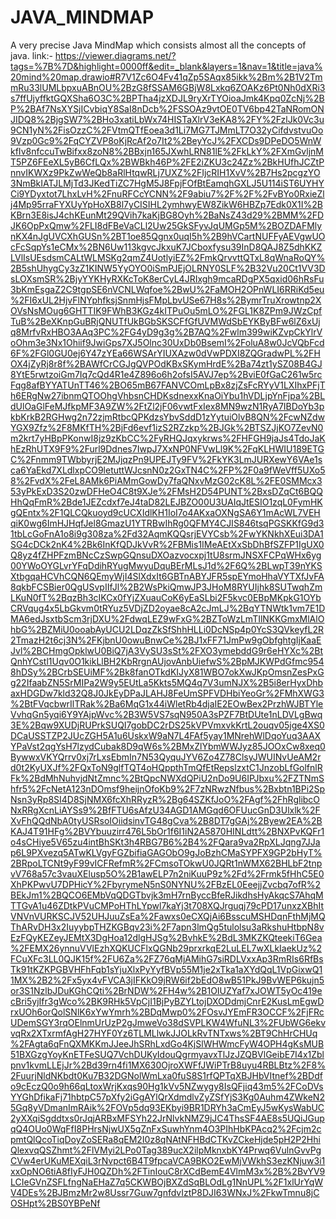 # JAVA_MINDMAP
A very precise Java MindMap which consists almost all the concepts of java.
link:-
https://viewer.diagrams.net/?tags=%7B%7D&highlight=0000ff&edit=_blank&layers=1&nav=1&title=java%20mind%20map.drawio#R7V1Zc6O4Fv41qZp5SAqx85ikk%2Bm%2B1V2TmmRu33lUMLbpxuABnOU%2BzG8fSSAM6GBjW8Lxkq6ZOAKz6Pt0Nh0dXRi3s7ffUjyffktGQXSha6O3C%2BPTha4jzXDJL9ryXrTYOioaJmk4Kpq0ZcNj%2BP%2BAf7NsXYSjICvbiqY8SaI8nDcb%2FSSOAz9vtOE0TV6bp42TaNRomONJIDQ8%2BjgSW7%2BHo3xatiLbWx74HISTaXlrV3eKA8%2FY%2FzlJk0Vc3u9CN1yN%2FisOzzC%2FVtmQTfEoea3d1Li7MG7TJMmLT7O32yCifdvstvuOo9Vzp0Gc9%2FqCYZVP8oKjRcAf2o7It2%2BeyYcJ%2FXCDs9DPeDO5WnWkfIv8nfccuTwBifxx8zoN8%2BBxjn165JXwhLRN81lE%2FkLkY%2FXmGvljnMT5PZ6FEeXL5yB6CfLQx%2BWBkh46P%2FE2iZKU3c24Zz%2BkHUfhJCZtPnnvIKWXz9PkZwWeQb8aRlHtqwRLj7UXZ%2FIjcRIH1XvV%2B7Hs2pcgzYO3NmBkIATJLMjTd3JKedTiZC7HgM5J8FpjFOfBtEamqhGXLJ5U114iST6UYHYCi9YDyxtot7LhxLvH%2FnuRFCcYCNN%2F9abiu7%2F%2F%2FvBYo0RxieZlj4Mp95rraFYXUyYpHoXB8l7yCISIHL2ymhwyEW8ZikW6HBZp7Edk0X1I%2BKBrn3E8isJ4chKEunMt29QVih7kaKjBG8Oyh%2BaNsZ43d29%2BMM%2FDJK6OpPxQmw%2FLI8dFBeVaCLl2Uw25GkSFyvJqUMGp5M%2BOZDAFMlynKX4nJgUVCXhGUSn%2BT1oe85Qgnx0uqI5h%2B9hVCartNUFFyAEVgwUOcFcSqpYs1eCMx%2BN6Uw113kgvcJkxuK7JCboxfysu39InD8QAJ8Z5dhKKZLVlIsUEsdsmCALtWLMSKg2qmZ4UotlyiEZ%2FmkQrvvttQTxL8qWnaRoQY%2B5shUhygCy3zZ1KINW5YyOYO0iSmPJEjOLRNY0SLF%2B32Vu20Ct1VV3DsLOXsmSR%2BjyYYKHyRXKcToK8erCyL4JRIxgh9mcaRDgPX5qxid06hRsFu3bKmEsgaZ2C9tgpSE6nVCNLWqfoe%2BwU%2FaMOH2OPnWLI6RRiKd5eu%2FI6xUL2HjvFlNYphfksjSnmHjsFMpLbvUSe67H8s%2BymrTruXrowtnp2XOVsNsMOug6GHTTIK9FWhB3KGz4kITPuOu5mLO%2FGL1K8ZPm9JWzCpfTuB%2BeXKnpGuBRjQNUTfUkBGbSKSCFfGfUVMWdSbEYKByBFw6lZ6xUjq8MrfvRxHBO3AAq3PC%2FG4yD9g3g%2B7AQ%2Fwlm399wiKZvpCkYlrVoOhm3e3Nx1Ohiif9JwiGps7XJ5Olnc30UxDb0BsemI%2FoluA8w0JcVQbFcd6F%2FGl0GU0ej6Y47zYEa66WSArYIUXAzw0dVwPDXI8ZQGradwPL%2FHOX4jZyRj8r8f%2BAWfCrCGJgQVPOdKBxSKymHrdE%2Ba74zt1ySZ08B4GJ8YtE5rwtzoiGm7Iq7cQd4R1e4Z896o6h2ofsI5AVJ7ep%2BviE0fGaC261w5rcFqg8afBYYATUnTT46%2BO65mB67FANVCOmLpBx8zjZsFcRYyV1LXIhxPFjTh6ERgNw27ibnmQTOOhgVhbsnCHDKsdnexxKnaOiYbu1hVDLjpYnFjpa%2BLdUlOaGlFeMJfkpMF3A9ZW%2FtZl2jF06vwtFxIex8MN9wzN1RyA7IBDoYb3pkbKrkB2RGHwg2n72zjmRtbcQPKdzsYbvSddD1zYytuiOlvB8QN%2FcwNZdwYGX9Zfz%2F8MKfTH%2BjFd6evf1izS2RZzkp%2BJGk%2BTSZJjKO7ZevN0m2krt7yHBpPKonwI8jz9zKbCC%2FyRHQJqxykrws%2FHFGH9jaJs4TdoJaKhEzRhUTX9F9%2Furl9Ddnes7IwpJ7XxNP0NFVwLl9K%2FqKLHWIU189ETGC%2Fnmm9TWbbyrjE2MJjqzPn9UPEJTy9FV%2FkYK3LmJURXewY6VAe1sca6YaEkd7XLdlxpCO9letuttWJcsnN0z2GxTN4C%2FP%2F0a9fWeVff5UXo58%2FvdX%2FeL8AMk6PiAMmGowDy7faQNxvMzG02cK8L%2FE0SMMcx353yPkExD3S20zwDFHeO4C8t9XJe%2FMsH2D54PUNT%2BxsDZqCt6BQQHhQqFmR%2Bde1JEZcdxf7eJ4taD82LEJBZO00U3UAIqJtESIO1zqL0FymHKgQEntx%2F1QLCQkuoyd9cUCXIdlKH1IoI7o4AKxaOXNgSA6Y1mAcWL7VEHqiK0wg6ImHJHqfJel8GmazU1YTRBwIhRg0QFMY4CJIS846tsqPGSKKfG9d31tbLcGoFnA1o8i9g308za%2Fd32AqmKQQsrjEVYCsb%2FwYKNkhXEui3DA1SG4cDCk2nK4%2Bk6InKfQDJkVvR%2FBMis1IMeAEtXxSbDhBfSZFP1IgUX0Q8yz4fZHPFzmBNcCzSwpGQnsuDXOazvocxpj1tU8srmJNSXFCPqWHx6yg00YWoOYGLvrYFqDdihRYugMwyuDquBErMLsJ1d%2F6Q%2BLwpT39nYKSXtbgqaHCVhCQN6QEmyWjI4SlXdxIt6GBTnABYJFR5spEYmoHhaVYTXfJvFA8qkbFCSBier0QgUSvpIIfJl%2B2WsPkiQmwJP3JHoM8RYUIjhk8SUTwqhZmLKuN0fT%2BqzBh3cIKCx0fYjZXuauCoK6yEaSLbi2F5kvc0EBpMKpkG1OYbCRVqug4x5LbGkvm0tRYuz5VDjZD2oyae8cA2cJmLJ%2BqYTNWtk1vm7E1DMA6edJsxtbScm3rjDXU%2FdwqLEZ9wFxG%2BZToWzLmTIlNKKGmxMlAlOhbG%2BZMiU0ooabAyUCU2LDqzZkSfShhHLLi0DcNSp4p0YcS3QVkeyfL2R2TmazH2t6cj3N%2FKjbnU0owuBnwCe%2BJ1xFF71JmPw9gObfghtgIjKaaEJvl%2BCHmgOpklwU0BiQ7jA3VySU3sSt%2FXO3ymebddG9r6eHYXc%2BtQnhYCstl1Uqv0O1kikLlBH2KbRrgnAUjovAnbUiefwS%2BpMJKWPdGfmc9548hDSy%2BCrbSEUiMF%2Bk8fanOTkdKIJyX81WBO7okXwJKpOmsnZesPxGg22IfaabZN5SrMIPa2W9y5EUtLa5Kkts5MQ4q7V3umNJX%2B5i8erHyxDhbaxHDGDw7kld32Q8J0JkEyDPaJLAHJ8FeUmSPFVDHbiYeoGr%2FMhXWG3%2BtFVqcbwrIlTRak%2Ba6MqG1x44iWletRb4djaIE2EOwBex2PrzhWJBTYleVvhqGn5yqi6Y9YAjpWvc%2B3W5VS7sqN950A3sPZF7BtDUte1nLDVLgBwq3E%2Bqw9XUDjRUPrkSUQI7gobDC2rDS25kVPVmxvkKrtL2ouqv05jge4XS0DCaUSSTZP2JUcZGH5A1u6UskxW9aN7L4FAf5yay1MNrehWlDqoYuq3AAXYPaVst2qgYsH7lzydCubak8D9qW6s%2BMxZlYbmWWJyz85JOOxCw8xeq0BywwxVKYQrrv0xj7rLxsEbmIn7N53QyquJYV6Zo4Z78ClsyJWUINvUeAM2rd0t2KyUXJf%2FQxToN9glfTQT4oHQppthTmQfEtRepslzxtC1JnzobLfGolfnlRFk%2BdMhNuhvjdNtZmnc%2BtQpcNWXdQPiU2nDo9U6IPJbxu%2FZTNmShfr5%2FcNetA123nDOmsf9heijnOfoKb9%2F7zNRwzNfbus%2Bxbtn1BPi2SpNsn3yRp8SI4D8SjNMX6fcXhRRyzR%2Bg64SZKfJoO%2FAgf%2FhRglibcONxRRgXcnLiAYSs9%2BfFTU6sAfzU34AGD1AMGqd6OFUucGnD3Ulxlk%2FXvFhQQdNbA0tyUSRsoIOiidsinvTG48gCva%2B8DT7gGAj%2Byew2EA%2BKAJ4T91HFg%2BVYbuuzirr476L5bOr1f6I1iN2A5870HINLdtt%2BNXPvKQFr1o4sCHiye5V65zu4intBhSKt3h4RBG7B6%2B4%2FQara9va2RpXLJqng7JJap6L9PXvezq5ATwKLVgyFGZbifiaGAGObO9gJoBzhCMaSYPFX9GP2bHyT%2BRpoLTCNt9yF99vICFRefmR%2FCmsoTOkwU0JQRt1nWMX62BHLbF2tnpvV768a57c3vauXElusp5O%2B1awELP7n2niKuuP9z%2Fd%2Frmk5fHhC5E0XhPKPwvU7DPHicY%2FbyrymeN5nS0NYNU%2FBzEL0EeejjZvcbq7ofR%2BEkJm1%2BQCO6EMbVqQDGTbvjk3mH7rnByccBfeRJikdhsHyAkqcS7AhqMTTGvA1u46ZDtkPVuCMPoHThLYpwl7kaYj3t708XQJrguqj79cPD17unxzXBhItVNVnVURKSCJV52UHJuuZsEa%2Fawxs0eCXQjAi6BsscuMSHDqnFthMjMQThARvDH3x2IuyybpTHZKGBqv23i%2F7apn3lmQg5tulolsu3aRkshuHtbpN8vEzFQyKEZeyJEMtX3DgHoa12dlgHJSg%2BvhkE%2BdL3MKZKQteekiT6Gea%2FEMX26ynnuVVlEzhXQKUCFlxQGNb29prxrkqE2LuLEL7wXLkIaekUz%2FCuXFc3LL0QJK15f%2FU6Za%2FZ76qMjAMihG7siRDLVxxAp3RmRIs6RfBsTk91tKZKPGBVHFhFqb1sYjuXlxPyYyfBVp55M1je2xTka1aXYdQqL1VpGixwQ11MX%2B2%2Fx5yx4vFVCA3jIFKkO9jRW6if2bEdO8wB51PkJ9BvWEP6kujn5or3S1NzlbJDuKGhCQti%2BrNDW%2FH4w%2B1OIUZYaf7xJOWT5yOc419ecBri5yjIfr3gWco%2BK9RHk5VpCjI1BjPyBZYLtojDXODdmjCnrE2KusLmEgwDrxUOh6orQolSNlK6xYwYmrh%2BDqMwp0%2FOsvJYEmFR3OCCF%2FjFRcUDemSGY3rqOElnmUrUzP2gJmweVo38dSVPLKW4WfuNL3%2FUbWG6ekvvqRx2XTxrmfAgH27HYF0Yz6TLMLlwkJJOLkRvTNTxws%2BT9ChHrCHUq%2FAgta6qFnQXMKKmJJeeJhSRhLxdGo4KjSlWHWmcFyW4OPH4gKsMUB51BXGzgYoyKnETFeSUQ7VchDUKyIdouQgrmyavxTlJzJZQBVlGeibE7I4x1Zblpnv1kvmLLEjJr%2Bd39rn4fi1MX630OjroXWFfJWiPTrB8uyu4RBLBtz%2F8%2FuurjNldNKbdt0Ku7B32DGNolWmLxa0fuS8S1rfQPTqXBJHbVItnef%2BDdfo9cEczQ0o9h66qLtoxWrjKxqs90Hg1kVv5NZwygy8IsQFjiq43m5%2FCoDVsYYGhDfikaFj71hbtpC57pXfy2iGgAYlQrXdmdlvZyZSfYjS3Kg0Auhm4ZWkeN25Gq8yVDmanImRAik%2FOVp5dq93EKbyi9BR1DRYh3aCmEyJ5wKysWabUC2yXXqiSgddtxs0rJqjARBxMFSYh22JrNlvkNMZ9jJC4ThsSF4AE8s5UQiJGupqQ4OUo0WqFfI8PHrsNjwUX5gZnFxSuwhYnm4O3PIhHbKPAcq2%2Fcjm2cpmtQlQcoTiqDoyZoSERa8qEM2I0z8qNAtNFHBdCTKvZCkeHjde5pH2P2HhiQlexvqQSZhmt%2FlVMyi2LPo0Tag389ucX2ilpMknxbKY4Prwq6VulnGvvPgCVw4erUKuMEXqiL3rNvpct6B4T9fpcaVCA9BKO2EwMjVWkhS3ezKNjuw3i1xxOpNO6tiA8fIyFJH0QZDh%2FTinIouC8rXCdBemE4VlmM3x%2B%2BvYV9LCIeGVnZSFLfngNaEHaZ7q5CKWBOjBXZdSqBLOdLg1NnUPL%2F1xlUrYqWV4DEs%2BJBmzMr2w8Ussr7Guw7gnfdvIztP8DJI63WNxJ%2FkwTmnu8jCOSHpt%2BS0YBPeNf
